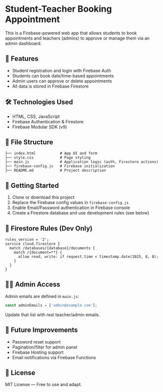 # Student-Teacher Booking Appointment

This is a Firebase-powered web app that allows students to book appointments and teachers (admins) to approve or manage them via an admin dashboard.

## 🚀 Features

* Student registration and login with Firebase Auth
* Students can book date/time-based appointments
* Admin users can approve or delete appointments
* All data is stored in Firebase Firestore

## 🛠️ Technologies Used

* HTML, CSS, JavaScript
* Firebase Authentication & Firestore
* Firebase Modular SDK (v9)

## 📁 File Structure

```
├── index.html           # App UI and form
├── style.css            # Page styling
├── main.js              # Application logic (auth, Firestore actions)
├── firebase-config.js   # Firebase initialization
├── README.md            # Project description
```

## 🔧 Getting Started

1. Clone or download this project
2. Replace the Firebase config values in `firebase-config.js`
3. Enable Email/Password authentication in Firebase console
4. Create a Firestore database and use development rules (see below)

## 🔐 Firestore Rules (Dev Only)

```
rules_version = '2';
service cloud.firestore {
  match /databases/{database}/documents {
    match /{document=**} {
      allow read, write: if request.time < timestamp.date(2025, 8, 8);
    }
  }
}
```

## 👩‍🏫 Admin Access

Admin emails are defined in `main.js`:

```js
const adminEmails = ['admin@example.com'];
```

Update that list with real teacher/admin emails.

## 📌 Future Improvements

* Password reset support
* Pagination/filter for admin panel
* Firebase Hosting support
* Email notifications via Firebase Functions

## 📜 License

MIT License — Free to use and adapt.
